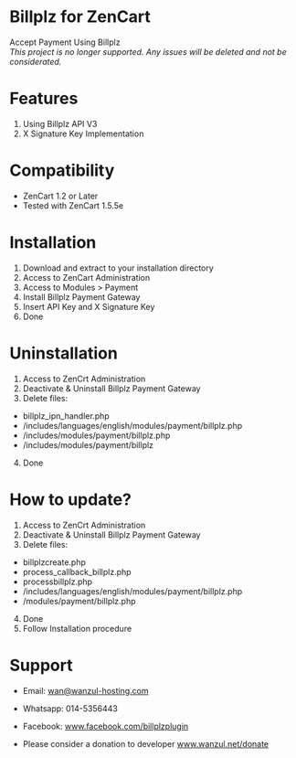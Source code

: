 # Billplz for ZenCart
Accept Payment Using Billplz
<br>
*This project is no longer supported. Any issues will be deleted and not be considerated.*

# Features
1. Using Billplz API V3
2. X Signature Key Implementation

# Compatibility
* ZenCart 1.2 or Later
* Tested with ZenCart 1.5.5e

# Installation
1. Download and extract to your installation directory
2. Access to ZenCart Administration
3. Access to Modules > Payment
4. Install Billplz Payment Gateway
5. Insert API Key and X Signature Key
6. Done

# Uninstallation
1. Access to ZenCrt Administration
2. Deactivate & Uninstall Billplz Payment Gateway
3. Delete files:
* billplz_ipn_handler.php
* /includes/languages/english/modules/payment/billplz.php
* /includes/modules/payment/billplz.php
* /includes/modules/payment/billplz
4. Done

# How to update?
1. Access to ZenCrt Administration
2. Deactivate & Uninstall Billplz Payment Gateway
3. Delete files:
* billplzcreate.php
* process_callback_billplz.php
* processbillplz.php
* /includes/languages/english/modules/payment/billplz.php
* /modules/payment/billplz.php
4. Done
5. Follow Installation procedure

# Support
* Email: wan@wanzul-hosting.com
* Whatsapp: 014-5356443
* Facebook: www.facebook.com/billplzplugin

* Please consider a donation to developer www.wanzul.net/donate
